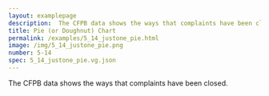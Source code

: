 ```yaml
---
layout: examplepage
description:  The CFPB data shows the ways that complaints have been closed.
title: Pie (or Doughnut) Chart
permalink: /examples/5_14_justone_pie.html
image: /img/5_14_justone_pie.png
number: 5-14
spec: 5_14_justone_pie.vg.json
---
```

 The CFPB data shows the ways that complaints have been closed.
